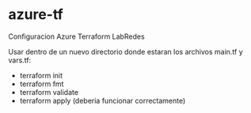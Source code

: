 # azure-tf
Configuracion Azure Terraform LabRedes


Usar dentro de un nuevo directorio donde estaran los archivos main.tf y vars.tf:
- terraform init
- terraform fmt
- terraform validate
- terraform apply
(deberia funcionar correctamente)
